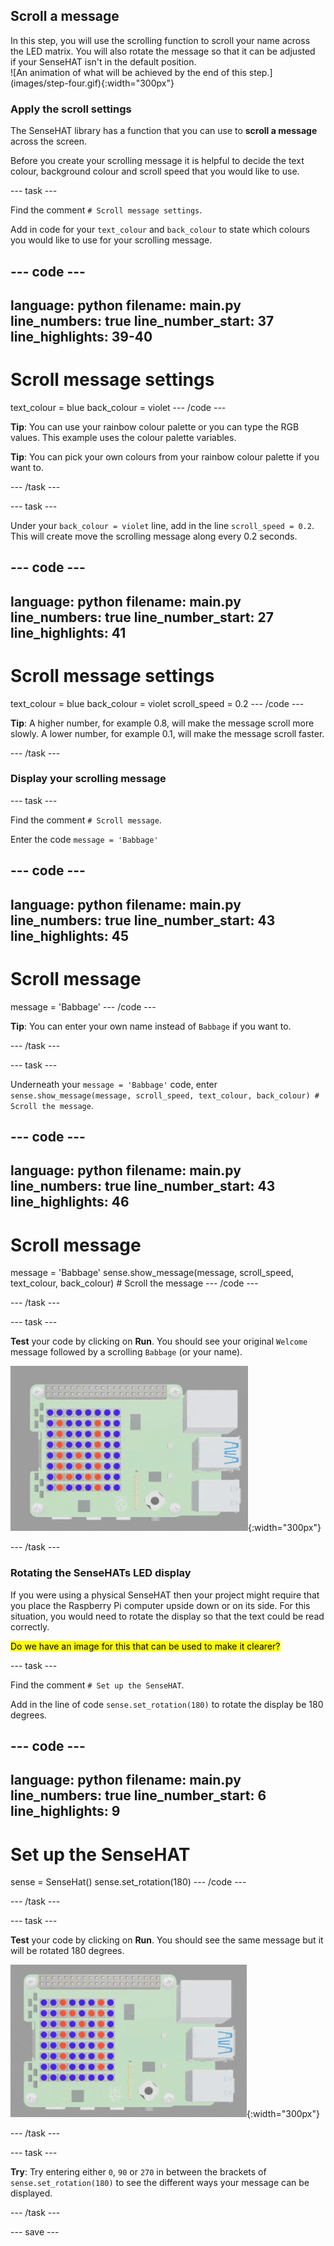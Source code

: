 ## Scroll a message

<div style="display: flex; flex-wrap: wrap">
<div style="flex-basis: 200px; flex-grow: 1; margin-right: 15px;">
In this step, you will use the scrolling function to scroll your name across the LED matrix. You will also rotate the message so that it can be adjusted if your SenseHAT isn't in the default position. 
</div>
<div>
![An animation of what will be achieved by the end of this step.](images/step-four.gif){:width="300px"}
</div>
</div>

### Apply the scroll settings

The SenseHAT library has a function that you can use to **scroll a message** across the screen. 

Before you create your scrolling message it is helpful to decide the text colour, background colour and scroll speed that you would like to use. 

--- task ---

Find the comment `# Scroll message settings`.

Add in code for your `text_colour` and `back_colour` to state which colours you would like to use for your scrolling message. 

--- code ---
---
language: python
filename: main.py
line_numbers: true
line_number_start: 37
line_highlights: 39-40
---
# Scroll message settings

text_colour = blue
back_colour = violet
--- /code ---

**Tip**: You can use your rainbow colour palette or you can type the RGB values. This example uses the colour palette variables.

**Tip**: You can pick your own colours from your rainbow colour palette if you want to. 

--- /task ---

--- task ---

Under your `back_colour = violet` line, add in the line `scroll_speed = 0.2`. This will create move the scrolling message along every 0.2 seconds. 

--- code ---
---
language: python
filename: main.py
line_numbers: true
line_number_start: 27
line_highlights: 41
---
# Scroll message settings

text_colour = blue
back_colour = violet
scroll_speed = 0.2
--- /code ---

**Tip**: A higher number, for example 0.8, will make the message scroll more slowly. A lower number, for example 0.1, will make the message scroll faster. 

--- /task ---

### Display your scrolling message

--- task ---

Find the comment `# Scroll message`.

Enter the code `message = 'Babbage'`

--- code ---
---
language: python
filename: main.py
line_numbers: true
line_number_start: 43
line_highlights: 45
---
# Scroll message

message = 'Babbage'
--- /code ---

**Tip**: You can enter your own name instead of `Babbage` if you want to. 

--- /task ---

--- task ---

Underneath your `message = 'Babbage'` code, enter `sense.show_message(message, scroll_speed, text_colour, back_colour) # Scroll the message`.

--- code ---
---
language: python
filename: main.py
line_numbers: true
line_number_start: 43
line_highlights: 46
---
# Scroll message

message = 'Babbage'
sense.show_message(message, scroll_speed, text_colour, back_colour) # Scroll the message
--- /code ---

--- /task ---

--- task ---

**Test** your code by clicking on **Run**. You should see your original `Welcome` message followed by a scrolling `Babbage` (or your name).

![An animation of what will be achieved by the end of this step.](images/step-four-test.gif){:width="300px"}

--- /task ---

### Rotating the SenseHATs LED display

If you were using a physical SenseHAT then your project might require that you place the Raspberry Pi computer upside down or on its side. For this situation, you would need to rotate the display so that the text could be read correctly. 

<mark>Do we have an image for this that can be used to make it clearer?</mark>

--- task ---

Find the comment `# Set up the SenseHAT`.

Add in the line of code `sense.set_rotation(180)` to rotate the display be 180 degrees.

--- code ---
---
language: python
filename: main.py
line_numbers: true
line_number_start: 6
line_highlights: 9
---
# Set up the SenseHAT

sense = SenseHat()
sense.set_rotation(180)
--- /code ---

--- /task ---

--- task ---

**Test** your code by clicking on **Run**. You should see the same message but it will be rotated 180 degrees. 

![An animation of what will be achieved by the end of this step.](images/step-four.gif){:width="300px"}

--- /task ---

--- task ---

**Try**: Try entering either `0`, `90` or `270` in between the brackets of `sense.set_rotation(180)` to see the different ways your message can be displayed. 

--- /task ---

--- save ---